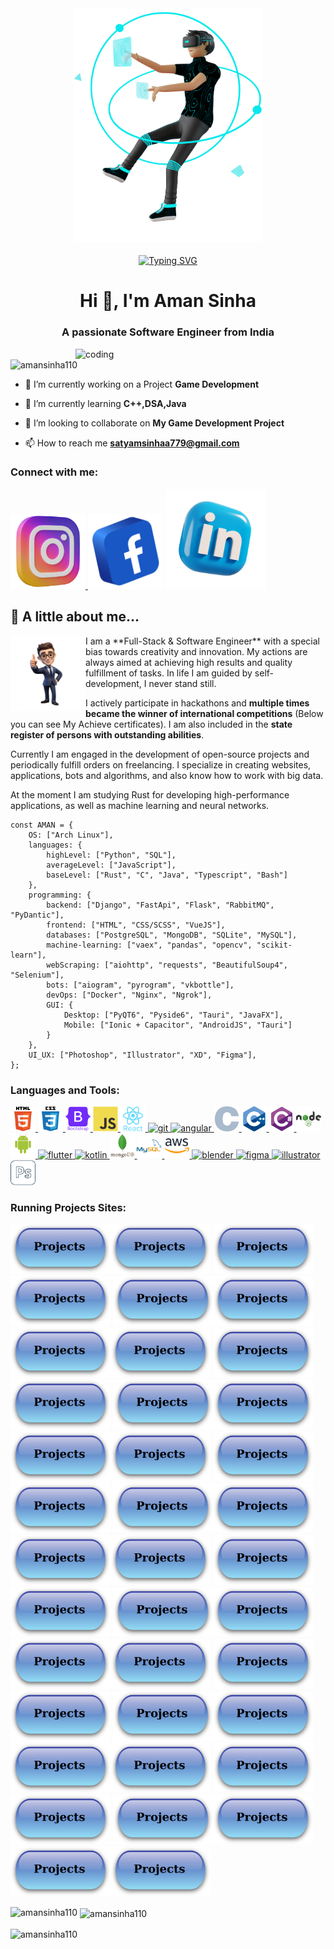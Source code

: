 <div align="center">
    <img width=300 src="https://github.com/Amansinha110/Amansinha110/blob/master/ak1.png"/>    
    <br/>
    <br/>
    <a href="https://git.io/typing-svg"><img src="https://readme-typing-svg.demolab.com?font=Itim&size=40&duration=2000&pause=3000&color=E0DFF1&center=true&repeat=false&width=700&height=60&lines=Greetings%2C+wonder!+I'm+AMANSINHA!" alt="Typing SVG" /></a>
</div>
<h1 align="center">Hi 👋, I'm Aman Sinha</h1>
<h3 align="center">A passionate Software Engineer from India</h3>

<img align="right" alt="coding" width="400" src="https://cdn.dribbble.com/users/2131993/screenshots/4948736/thoughtworks-gif_dribbble.gif">

<p align="left"> <img src="https://komarev.com/ghpvc/?username=amansinha110&label=Profile%20views&color=0e75b6&style=flat" alt="amansinha110" /> </p>

- 🔭 I’m currently working on a Project **Game Development**

- 🌱 I’m currently learning **C++,DSA,Java**

- 👯 I’m looking to collaborate on **My Game Development Project**

- 📫 How to reach me **satyamsinhaa779@gmail.com**
<div>
<h3 align="left">Connect with me:</h3>
<p align="left">
<a href="https://instagram.com/satyamsinha110" target="blank"><img src="https://github.com/Amansinha110/Amansinha110/blob/master/in2.webp" alt="satyamsinha110" height="120" width="120" /> </a>
<a href="https://www.facebook.com/share/15jucCQVnk/" target="blank"><img src="https://github.com/Amansinha110/Amansinha110/blob/master/fb.png" alt="satyamsinha110" height="120" width="120" /></a>
<a href="https://www.linkedin.com/in/aman-kumar-035720211" target="blank"><img src="https://github.com/Amansinha110/Amansinha110/blob/master/link.webp" height="160" width="160" /></a>
</p>
</div>

## 👻 A little about me...  
<img src = "https://github.com/Amansinha110/Amansinha110/blob/master/portfoilo.png" align="left" height="120" width="120">
I am a **Full-Stack & Software Engineer** with a special bias towards creativity and innovation. My actions are always aimed at achieving high results and quality fulfillment of tasks. In life I am guided by self-development, I never stand still.

I actively participate in hackathons and **multiple times became the winner of international competitions** (Below you can see My Achieve certificates). 
I am also included in the **state register of persons with outstanding abilities**.

Currently I am engaged in the development of open-source projects and periodically fulfill orders on freelancing. I specialize in creating websites, applications, bots and algorithms, and also know how to work with big data. 

At the moment I am studying Rust for developing high-performance applications, as well as machine learning and neural networks.

```Code
const AMAN = {
    OS: ["Arch Linux"],
    languages: {
        highLevel: ["Python", "SQL"],
        averageLevel: ["JavaScript"],
        baseLevel: ["Rust", "C", "Java", "Typescript", "Bash"]
    },
    programming: {
        backend: ["Django", "FastApi", "Flask", "RabbitMQ", "PyDantic"],
        frontend: ["HTML", "CSS/SCSS", "VueJS"],
        databases: ["PostgreSQL", "MongoDB", "SQLite", "MySQL"],
        machine-learning: ["vaex", "pandas", "opencv", "scikit-learn"],
        webScraping: ["aiohttp", "requests", "BeautifulSoup4", "Selenium"],
        bots: ["aiogram", "pyrogram", "vkbottle"],
        devOps: ["Docker", "Nginx", "Ngrok"],
        GUI: {
            Desktop: ["PyQT6", "Pyside6", "Tauri", "JavaFX"],
            Mobile: ["Ionic + Capacitor", "AndroidJS", "Tauri"]
        }
    },
    UI_UX: ["Photoshop", "Illustrator", "XD", "Figma"],
};
```

<h3 align="left">Languages and Tools:</h3> 
<p align="left"> <a href="https://www.w3.org/html/" target="_blank" rel="noreferrer"> <img src="https://raw.githubusercontent.com/devicons/devicon/master/icons/html5/html5-original-wordmark.svg" alt="html5" width="40" height="40"/> </a> <a href="https://www.w3schools.com/css/" target="_blank" rel="noreferrer"> <img src="https://raw.githubusercontent.com/devicons/devicon/master/icons/css3/css3-original-wordmark.svg" alt="css3" width="40" height="40"/> </a> <a href="https://getbootstrap.com" target="_blank" rel="noreferrer"> <img src="https://raw.githubusercontent.com/devicons/devicon/master/icons/bootstrap/bootstrap-plain-wordmark.svg" alt="bootstrap" width="40" height="40"/> </a> <a href="https://developer.mozilla.org/en-US/docs/Web/JavaScript" target="_blank" rel="noreferrer"> <img src="https://raw.githubusercontent.com/devicons/devicon/master/icons/javascript/javascript-original.svg" alt="javascript" width="40" height="40"/> </a> <a href="https://reactjs.org/" target="_blank" rel="noreferrer"> <img src="https://raw.githubusercontent.com/devicons/devicon/master/icons/react/react-original-wordmark.svg" alt="react" width="40" height="40"/> </a> <a href="https://git-scm.com/" target="_blank" rel="noreferrer"> <img src="https://www.vectorlogo.zone/logos/git-scm/git-scm-icon.svg" alt="git" width="40" height="40"/> </a> <a href="https://angular.io" target="_blank" rel="noreferrer"> <img src="https://angular.io/assets/images/logos/angular/angular.svg" alt="angular" width="40" height="40"/> </a> <a href="https://www.cprogramming.com/" target="_blank" rel="noreferrer"> <img src="https://raw.githubusercontent.com/devicons/devicon/master/icons/c/c-original.svg" alt="c" width="40" height="40"/> </a> <a href="https://www.w3schools.com/cpp/" target="_blank" rel="noreferrer"> <img src="https://raw.githubusercontent.com/devicons/devicon/master/icons/cplusplus/cplusplus-original.svg" alt="cplusplus" width="40" height="40"/> </a> <a href="https://www.w3schools.com/cs/" target="_blank" rel="noreferrer"> <img src="https://raw.githubusercontent.com/devicons/devicon/master/icons/csharp/csharp-original.svg" alt="csharp" width="40" height="40"/> </a> <a href="https://nodejs.org" target="_blank" rel="noreferrer"> <img src="https://raw.githubusercontent.com/devicons/devicon/master/icons/nodejs/nodejs-original-wordmark.svg" alt="nodejs" width="40" height="40"/> </a> <a href="https://developer.android.com" target="_blank" rel="noreferrer"> <img src="https://raw.githubusercontent.com/devicons/devicon/master/icons/android/android-original-wordmark.svg" alt="android" width="40" height="40"/> </a> <a href="https://flutter.dev" target="_blank" rel="noreferrer"> <img src="https://www.vectorlogo.zone/logos/flutterio/flutterio-icon.svg" alt="flutter" width="40" height="40"/> </a> <a href="https://kotlinlang.org" target="_blank" rel="noreferrer"> <img src="https://www.vectorlogo.zone/logos/kotlinlang/kotlinlang-icon.svg" alt="kotlin" width="40" height="40"/> </a> <a href="https://www.mongodb.com/" target="_blank" rel="noreferrer"> <img src="https://raw.githubusercontent.com/devicons/devicon/master/icons/mongodb/mongodb-original-wordmark.svg" alt="mongodb" width="40" height="40"/> </a> <a href="https://www.mysql.com/" target="_blank" rel="noreferrer"> <img src="https://raw.githubusercontent.com/devicons/devicon/master/icons/mysql/mysql-original-wordmark.svg" alt="mysql" width="40" height="40"/> </a> <a href="https://aws.amazon.com" target="_blank" rel="noreferrer"> <img src="https://raw.githubusercontent.com/devicons/devicon/master/icons/amazonwebservices/amazonwebservices-original-wordmark.svg" alt="aws" width="40" height="40"/> </a> </a> <a href="https://www.blender.org/" target="_blank" rel="noreferrer"> <img src="https://download.blender.org/branding/community/blender_community_badge_white.svg" alt="blender" width="40" height="40"/> </a> <a href="https://www.figma.com/" target="_blank" rel="noreferrer"> <img src="https://www.vectorlogo.zone/logos/figma/figma-icon.svg" alt="figma" width="40" height="40"/>  </a> <a href="https://www.adobe.com/in/products/illustrator.html" target="_blank" rel="noreferrer"> <img src="https://www.vectorlogo.zone/logos/adobe_illustrator/adobe_illustrator-icon.svg" alt="illustrator" width="40" height="40"/> </a><a href="https://www.photoshop.com/en" target="_blank" rel="noreferrer"> <img src="https://raw.githubusercontent.com/devicons/devicon/master/icons/photoshop/photoshop-line.svg" alt="photoshop" width="40" height="40"/> </a></p>

<h3 align="left">Running Projects Sites:</h3> 
<div>
    <a href="https://amansinha110.github.io/My-First-Travelling-Website/"><img src ="https://github.com/Amansinha110/Amansinha110/blob/master/prr.png"height="80" width="160"></a><a href="https://amansinha110.github.io/My-Personal-Portfolio/#"><img src ="https://github.com/Amansinha110/Amansinha110/blob/master/prr.png"height="80" width="160"></a>
    <a href="https://satyamsinhaa779.wixsite.com/my-site"><img src ="https://github.com/Amansinha110/Amansinha110/blob/master/prr.png"height="80" width="160"></a><a href="https://67c1694e85a9f.site123.me/"><img src ="https://github.com/Amansinha110/Amansinha110/blob/master/prr.png"height="80" width="160"></a>
    <a href="http://67cb3994f1338.site123.me/"><img src ="https://github.com/Amansinha110/Amansinha110/blob/master/prr.png"height="80" width="160"></a><a href="https://satyamsinhaa779.wixsite.com/website"><img src ="https://github.com/Amansinha110/Amansinha110/blob/master/prr.png"height="80" width="160"></a>
    <a href="https://amansinha110.github.io/My-Flexbox-Food-Website/"><img src ="https://github.com/Amansinha110/Amansinha110/blob/master/prr.png"height="80" width="160"></a><a href=""><img src ="https://github.com/Amansinha110/Amansinha110/blob/master/prr.png"height="80" width="160"></a>
    <a href=""><img src ="https://github.com/Amansinha110/Amansinha110/blob/master/prr.png"height="80" width="160"></a><a href=""><img src ="https://github.com/Amansinha110/Amansinha110/blob/master/prr.png"height="80" width="160"></a>
    <a href=""><img src ="https://github.com/Amansinha110/Amansinha110/blob/master/prr.png"height="80" width="160"></a><a href=""><img src ="https://github.com/Amansinha110/Amansinha110/blob/master/prr.png"height="80" width="160"></a>
    <a href=""><img src ="https://github.com/Amansinha110/Amansinha110/blob/master/prr.png"height="80" width="160"></a><a href=""><img src ="https://github.com/Amansinha110/Amansinha110/blob/master/prr.png"height="80" width="160"></a>
    <a href=""><img src ="https://github.com/Amansinha110/Amansinha110/blob/master/prr.png"height="80" width="160"></a><a href=""><img src ="https://github.com/Amansinha110/Amansinha110/blob/master/prr.png"height="80" width="160"></a>
    <a href=""><img src ="https://github.com/Amansinha110/Amansinha110/blob/master/prr.png"height="80" width="160"></a><a href=""><img src ="https://github.com/Amansinha110/Amansinha110/blob/master/prr.png"height="80" width="160"></a>
    <a href=""><img src ="https://github.com/Amansinha110/Amansinha110/blob/master/prr.png"height="80" width="160"></a><a href=""><img src ="https://github.com/Amansinha110/Amansinha110/blob/master/prr.png"height="80" width="160"></a>
    <a href=""><img src ="https://github.com/Amansinha110/Amansinha110/blob/master/prr.png"height="80" width="160"></a><a href=""><img src ="https://github.com/Amansinha110/Amansinha110/blob/master/prr.png"height="80" width="160"></a>
    <a href=""><img src ="https://github.com/Amansinha110/Amansinha110/blob/master/prr.png"height="80" width="160"></a><a href=""><img src ="https://github.com/Amansinha110/Amansinha110/blob/master/prr.png"height="80" width="160"></a>
    <a href=""><img src ="https://github.com/Amansinha110/Amansinha110/blob/master/prr.png"height="80" width="160"></a><a href=""><img src ="https://github.com/Amansinha110/Amansinha110/blob/master/prr.png"height="80" width="160"></a>
    <a href=""><img src ="https://github.com/Amansinha110/Amansinha110/blob/master/prr.png"height="80" width="160"></a><a href=""><img src ="https://github.com/Amansinha110/Amansinha110/blob/master/prr.png"height="80" width="160"></a>
    <a href=""><img src ="https://github.com/Amansinha110/Amansinha110/blob/master/prr.png"height="80" width="160"></a><a href=""><img src ="https://github.com/Amansinha110/Amansinha110/blob/master/prr.png"height="80" width="160"></a>
    <a href=""><img src ="https://github.com/Amansinha110/Amansinha110/blob/master/prr.png"height="80" width="160"></a><a href=""><img src ="https://github.com/Amansinha110/Amansinha110/blob/master/prr.png"height="80" width="160"></a>
    <a href=""><img src ="https://github.com/Amansinha110/Amansinha110/blob/master/prr.png"height="80" width="160"></a><a href=""><img src ="https://github.com/Amansinha110/Amansinha110/blob/master/prr.png"height="80" width="160"></a>
    <a href=""><img src ="https://github.com/Amansinha110/Amansinha110/blob/master/prr.png"height="80" width="160"></a><a href=""><img src ="https://github.com/Amansinha110/Amansinha110/blob/master/prr.png"height="80" width="160"></a>
    <a href=""><img src ="https://github.com/Amansinha110/Amansinha110/blob/master/prr.png"height="80" width="160"></a><a href=""><img src ="https://github.com/Amansinha110/Amansinha110/blob/master/prr.png"height="80" width="160"></a>
</div>

<p><img align="left" src="https://github-readme-stats.vercel.app/api/top-langs?username=amansinha110&show_icons=true&locale=en&layout=compact" alt="amansinha110" /></p>

<p>&nbsp;<img align="center" src="https://github-readme-stats.vercel.app/api?username=amansinha110&show_icons=true&locale=en" alt="amansinha110" /></p>

<p><img align="center" src="https://github-readme-streak-stats.herokuapp.com/?user=amansinha110&" alt="amansinha110" /></p>


